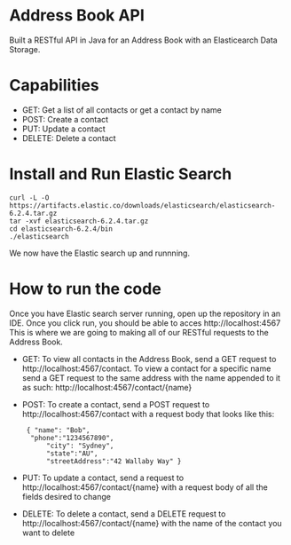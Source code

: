 # Address Book API
Built a RESTful API in Java for an Address Book with an Elasticearch Data Storage. 

# Capabilities
- GET: Get a list of all contacts or get a contact by name
- POST: Create a contact
- PUT: Update a contact
- DELETE: Delete a contact

# Install and Run Elastic Search 
    curl -L -O https://artifacts.elastic.co/downloads/elasticsearch/elasticsearch-6.2.4.tar.gz
    tar -xvf elasticsearch-6.2.4.tar.gz
    cd elasticsearch-6.2.4/bin
    ./elasticsearch
We now have the Elastic search up and runnning.

# How to run the code
Once you have Elastic search server running, open up the repository in an IDE. Once you click run, you should be able to acces http://localhost:4567
This is where we are going to making all of our RESTful requests to the Address Book. 

- GET: To view all contacts in the Address Book, send a GET request to http://localhost:4567/contact. To view a contact for a specific name send a GET request to the same address with the name appended to it as such: http://localhost:4567/contact/{name}

- POST: To create a contact, send a POST request to http://localhost:4567/contact with a request body that looks like this: 
   
			
 	   { "name": "Bob",
 	    "phone":"1234567890",
      	    "city": "Sydney",
            "state":"AU",
            "streetAddress":"42 Wallaby Way" }
      
 
- PUT: To update a contact, send a request to http://localhost:4567/contact/{name} with a request body of all the fields desired to change
 
- DELETE: To delete a contact, send a DELETE request to http://localhost:4567/contact/{name} with the name of the contact you want to delete

